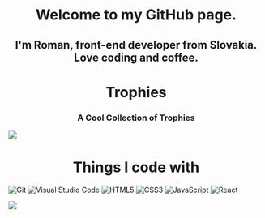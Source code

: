 <h1 align="center" color="#8700ff">
Welcome to my GitHub page.
</h1>
<h2 align="center" color="#8700ff">
I'm Roman, front-end developer from Slovakia. Love coding and coffee.
</h2>
<h1 align="center" color="#8700ff">Trophies
</h1>
<h3 align="center">A Cool Collection of Trophies</h3>

![](https://github-profile-trophy.vercel.app/?username=Romanmaliska)

<h1 align="center" color="#8700ff">Things I code with
</h1>

![Git](https://img.shields.io/badge/git-%23F05033.svg?style=for-the-badge&logo=git&logoColor=white)
![Visual Studio Code](https://img.shields.io/badge/Visual%20Studio%20Code-0078d7.svg?style=for-the-badge&logo=visual-studio-code&logoColor=white)
![HTML5](https://img.shields.io/badge/html5-%23E34F26.svg?style=for-the-badge&logo=html5&logoColor=white)
![CSS3](https://img.shields.io/badge/css3-%231572B6.svg?style=for-the-badge&logo=css3&logoColor=white)
![JavaScript](https://img.shields.io/badge/javascript-%23323330.svg?style=for-the-badge&logo=javascript&logoColor=%23F7DF1E)
![React](https://img.shields.io/badge/react-%23000000.svg?style=for-the-badge&logo=react&logoColor=%2361DAFB)

![](https://github-readme-stats.vercel.app/api/top-langs/?username=Romanmaliska&theme=chartreuse-dark&langs_count=10&layout=compact)




